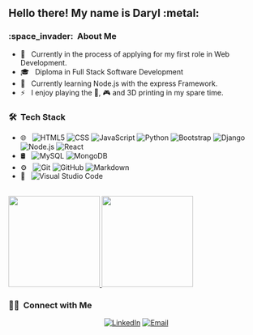 <h2> Hello there! My name is Daryl :metal: </h2>

<h3> :space_invader: &nbsp;About Me </h3>

- 🔭 &nbsp; Currently in the process of applying for my first role in Web Development.
- 🎓 &nbsp; Diploma in Full Stack Software Development
- 🌱 &nbsp; Currently learning Node.js with the express Framework.
- ⚡ &nbsp; I enjoy playing the :guitar:, :video_game: and 3D printing in my spare time.

<h3> 🛠 &nbsp;Tech Stack</h3>

- 🌐 &nbsp;
  ![HTML5](https://img.shields.io/badge/-HTML5-333333?style=flat&logo=HTML5)
  ![CSS](https://img.shields.io/badge/-CSS-333333?style=flat&logo=CSS3&logoColor=1572B6)
  ![JavaScript](https://img.shields.io/badge/-JavaScript-333333?style=flat&logo=javascript)
  ![Python](https://img.shields.io/badge/-Python-333333?style=flat&logo=python)
  ![Bootstrap](https://img.shields.io/badge/-Bootstrap-333333?style=flat&logo=bootstrap&logoColor=563D7C)
  ![Django](https://img.shields.io/badge/-django-333333?style=flat&logo=django)
  ![Node.js](https://img.shields.io/badge/-Node.js-333333?style=flat&logo=node.js)
  ![React](https://img.shields.io/badge/-React-333333?style=flat&logo=react)
- 🛢 &nbsp;
  ![MySQL](https://img.shields.io/badge/-MySQL-333333?style=flat&logo=mysql)
  ![MongoDB](https://img.shields.io/badge/-MongoDB-333333?style=flat&logo=mongodb)
- ⚙️ &nbsp;
  ![Git](https://img.shields.io/badge/-Git-333333?style=flat&logo=git)
  ![GitHub](https://img.shields.io/badge/-GitHub-333333?style=flat&logo=github)
  ![Markdown](https://img.shields.io/badge/-Markdown-333333?style=flat&logo=markdown)
- 🔧 &nbsp;
  ![Visual Studio Code](https://img.shields.io/badge/-Visual%20Studio%20Code-333333?style=flat&logo=visual-studio-code&logoColor=007ACC)

<br/>

<a href="https://github.com/dhowai">
  <img height="180em" src="https://github-readme-stats.vercel.app/api?username=dhowai&theme=buefy&show_icons=true" />
  <img height="180em" src="https://github-readme-stats.vercel.app/api/top-langs/?username=dhowai&theme=buefy&layout=compact" />
</a>

<br/>

<h3> 🤝🏻 &nbsp;Connect with Me </h3>

<p align="center">
<a href="https://www.linkedin.com/in/daryl-howai-934444211/"><img alt="LinkedIn" src="https://img.shields.io/badge/LinkedIn-Daryl%20Howai-blue?style=flat-square&logo=linkedin"></a>
<a href="mailto:dhowai.dev@gmail.com"><img alt="Email" src="https://img.shields.io/badge/Email-dhowai.dev@gmail.com-blue?style=flat-square&logo=gmail"></a>
</p>


### 


<!--
**dhowai/dhowai** is a ✨ _special_ ✨ repository because its `README.md` (this file) appears on your GitHub profile.

Here are some ideas to get you started:

- 🔭 I’m currently working on ...
- 🌱 I’m currently learning ...
- 👯 I’m looking to collaborate on ...
- 🤔 I’m looking for help with ...
- 💬 Ask me about ...
- 📫 How to reach me: ...
- 😄 Pronouns: ...
- ⚡ Fun fact: ...
-->

